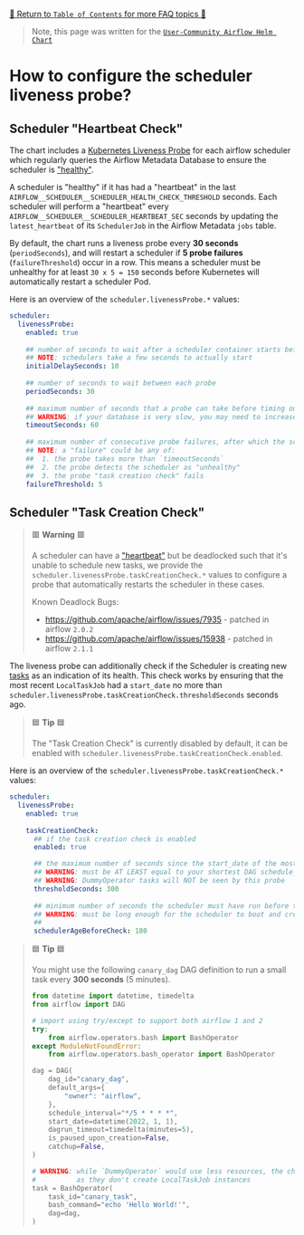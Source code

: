 [🔗 Return to `Table of Contents` for more FAQ topics 🔗](https://github.com/airflow-helm/charts/tree/main/charts/airflow#frequently-asked-questions)

> Note, this page was written for the [`User-Community Airflow Helm Chart`](https://github.com/airflow-helm/charts/tree/main/charts/airflow)

# How to configure the scheduler liveness probe?

## Scheduler "Heartbeat Check"

The chart includes a [Kubernetes Liveness Probe](https://kubernetes.io/docs/tasks/configure-pod-container/configure-liveness-readiness-startup-probes/)
for each airflow scheduler which regularly queries the Airflow Metadata Database to ensure the scheduler is ["healthy"](https://airflow.apache.org/docs/apache-airflow/stable/logging-monitoring/check-health.html).

A scheduler is "healthy" if it has had a "heartbeat" in the last `AIRFLOW__SCHEDULER__SCHEDULER_HEALTH_CHECK_THRESHOLD` seconds.
Each scheduler will perform a "heartbeat" every `AIRFLOW__SCHEDULER__SCHEDULER_HEARTBEAT_SEC` seconds by updating the `latest_heartbeat` of its `SchedulerJob` in the Airflow Metadata `jobs` table.

By default, the chart runs a liveness probe every __30 seconds__ (`periodSeconds`), and will restart a scheduler if __5 probe failures__ (`failureThreshold`) occur in a row.
This means a scheduler must be unhealthy for at least `30 x 5 = 150` seconds before Kubernetes will automatically restart a scheduler Pod.

Here is an overview of the `scheduler.livenessProbe.*` values:

```yaml
scheduler:
  livenessProbe:
    enabled: true
    
    ## number of seconds to wait after a scheduler container starts before running its first probe
    ## NOTE: schedulers take a few seconds to actually start
    initialDelaySeconds: 10
    
    ## number of seconds to wait between each probe
    periodSeconds: 30
    
    ## maximum number of seconds that a probe can take before timing out
    ## WARNING: if your database is very slow, you may need to increase this value to prevent invalid scheduler restarts
    timeoutSeconds: 60
    
    ## maximum number of consecutive probe failures, after which the scheduler will be restarted
    ## NOTE: a "failure" could be any of:
    ##  1. the probe takes more than `timeoutSeconds`
    ##  2. the probe detects the scheduler as "unhealthy"
    ##  3. the probe "task creation check" fails
    failureThreshold: 5
```

## Scheduler "Task Creation Check"

> 🟥 __Warning__ 🟥
>
> A scheduler can have a ["heartbeat"](#scheduler-heartbeat-check) but be deadlocked such that it's unable to schedule new tasks,
> we provide the `scheduler.livenessProbe.taskCreationCheck.*` values to configure a probe that automatically restarts the scheduler in these cases.
>
> Known Deadlock Bugs:
> 
> - https://github.com/apache/airflow/issues/7935 - patched in airflow `2.0.2`
> - https://github.com/apache/airflow/issues/15938 - patched in airflow `2.1.1`

The liveness probe can additionally check if the Scheduler is creating new [tasks](https://airflow.apache.org/docs/apache-airflow/stable/concepts/tasks.html) as an indication of its health.
This check works by ensuring that the most recent `LocalTaskJob` had a `start_date` no more than `scheduler.livenessProbe.taskCreationCheck.thresholdSeconds` seconds ago.

> 🟦 __Tip__ 🟦
>
> The "Task Creation Check" is currently disabled by default, it can be enabled with `scheduler.livenessProbe.taskCreationCheck.enabled`.

Here is an overview of the `scheduler.livenessProbe.taskCreationCheck.*` values:

```yaml
scheduler:
  livenessProbe:
    enabled: true
    
    taskCreationCheck:
      ## if the task creation check is enabled
      enabled: true

      ## the maximum number of seconds since the start_date of the most recent LocalTaskJob
      ## WARNING: must be AT LEAST equal to your shortest DAG schedule_interval
      ## WARNING: DummyOperator tasks will NOT be seen by this probe
      thresholdSeconds: 300
      
      ## minimum number of seconds the scheduler must have run before the task creation check begins
      ## WARNING: must be long enough for the scheduler to boot and create a task
      ##
      schedulerAgeBeforeCheck: 180
```

> 🟦 __Tip__ 🟦
>
> You might use the following `canary_dag` DAG definition to run a small task every __300 seconds__ (5 minutes).
> 
> ```python
> from datetime import datetime, timedelta
> from airflow import DAG
> 
> # import using try/except to support both airflow 1 and 2
> try:
>     from airflow.operators.bash import BashOperator
> except ModuleNotFoundError:
>     from airflow.operators.bash_operator import BashOperator
> 
> dag = DAG(
>     dag_id="canary_dag",
>     default_args={
>         "owner": "airflow",
>     },
>     schedule_interval="*/5 * * * *",
>     start_date=datetime(2022, 1, 1),
>     dagrun_timeout=timedelta(minutes=5),
>     is_paused_upon_creation=False,
>     catchup=False,
> )
> 
> # WARNING: while `DummyOperator` would use less resources, the check can't see those tasks 
> #          as they don't create LocalTaskJob instances
> task = BashOperator(
>     task_id="canary_task",
>     bash_command="echo 'Hello World!'",
>     dag=dag,
> )
> ```